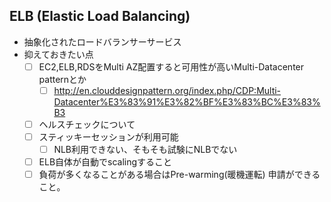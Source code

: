 ## ELB (Elastic Load Balancing)
* 抽象化されたロードバランサーサービス
* 抑えておきたい点
  - [ ] EC2,ELB,RDSをMulti AZ配置すると可用性が高いMulti-Datacenter patternとか
    - [ ] http://en.clouddesignpattern.org/index.php/CDP:Multi-Datacenter%E3%83%91%E3%82%BF%E3%83%BC%E3%83%B3
  - [ ] ヘルスチェックについて
  - [ ] スティッキーセッションが利用可能
    - [ ] NLB利用できない、そもそも試験にNLBでない
  - [ ] ELB自体が自動でscalingすること
  - [ ] 負荷が多くなることがある場合はPre-warming(暖機運転) 申請ができること。